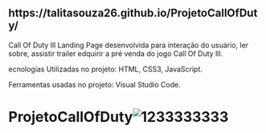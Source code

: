 
<h2> https://talitasouza26.github.io/ProjetoCallOfDuty/
</h2>

Call Of Duty lll
Landing Page desenvolvida para interação do usuário, ler sobre, assistir trailer edquirir a pré venda do jogo Call Of Duty lll.

ecnologias Utilizadas no projeto:
HTML,
CSS3,
JavaScript.

Ferramentas usadas no projeto:
Visual Studio Code.

# ProjetoCallOfDuty![1233333333](https://github.com/TalitaSouza26/ProjetoCallOfDuty/assets/136650770/78503b99-6222-40ae-885a-35e8580f528e)

